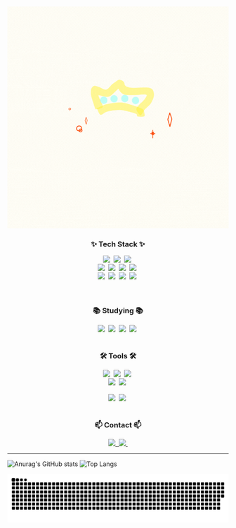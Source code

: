 <!--타이틀 부분-->
<div align="center">
  <img src="./HEllo.gif"/>
</div>

<!--내용 부분-->
<h3 align="center">✨ Tech Stack ✨</h3>
<div align="center">
  <img src="https://img.shields.io/badge/javascript-F7DF1E.svg?style=for-the-badge&logo=javascript&logoColor=20232a" />&nbsp
   <img src="https://img.shields.io/badge/Node.js-5FA04E.svg?style=for-the-badge&logo=node.js&logoColor=20232a" />&nbsp
  <img src="https://img.shields.io/badge/html5-E34F26.svg?style=for-the-badge&logo=html5&logoColor=white" />&nbsp
  
 
</div>

<div align="center">
   <img src="https://img.shields.io/badge/socket.io-E34F26.svg?style=for-the-badge&logo=socketio&logoColor=white" />&nbsp
    <img src="https://img.shields.io/badge/mysql-4479A1.svg?style=for-the-badge&logo=mysql&logoColor=white" />&nbsp
  <img src="https://img.shields.io/badge/firebase-DD2C00.svg?style=for-the-badge&logo=firebase&logoColor=white" />&nbsp
    <img src="https://img.shields.io/badge/mongodb-47A248.svg?style=for-the-badge&logo=mongodb&logoColor=white" />&nbsp

</div>

<div align="center">
   <img src="https://img.shields.io/badge/prisma-2D3748.svg?style=for-the-badge&logo=prisma&logoColor=white" />&nbsp
    <img src="https://img.shields.io/badge/dbeaver-382923.svg?style=for-the-badge&logo=dbeaver&logoColor=white" />&nbsp
   <img src="https://img.shields.io/badge/redis-FF4438.svg?style=for-the-badge&logo=redis&logoColor=white" />&nbsp
  <img src="https://img.shields.io/badge/express-21759B.svg?style=for-the-badge&logo=express&logoColor=white" />&nbsp
</div>

<br>

<div align="center">

</div>

<br>

<h3 align="center">📚 Studying 📚</h3>
<div align="center">
  <img src="https://img.shields.io/badge/typescript-007ACC.svg?style=for-the-badge&logo=typescript&logoColor=white" />&nbsp
    <img src="https://img.shields.io/badge/Nest.js-E0234E.svg?style=for-the-badge&logo=nestjs&logoColor=white" />&nbsp
     <img src="https://img.shields.io/badge/Unity-E0234E.svg?style=for-the-badge&logo=unity&logoColor=white" />&nbsp
       <img src="https://img.shields.io/badge/AWS-232F3E.svg?style=for-the-badge&logo=amazonwebservices&logoColor=white" />&nbsp
         
     

</div>

<br>

<h3 align="center">🛠 Tools 🛠</h3>
<div align="center">
  <img src="https://img.shields.io/badge/git-F05033.svg?style=for-the-badge&logo=git&logoColor=white" />&nbsp
  <img src="https://img.shields.io/badge/github-181717.svg?style=for-the-badge&logo=github&logoColor=white" />&nbsp
  <img src="https://img.shields.io/badge/Notion-F3F3F3.svg?style=for-the-badge&logo=notion&logoColor=black" />&nbsp
</div>

<div align="center">
  <img src="https://img.shields.io/badge/figma-F24E1E.svg?style=for-the-badge&logo=figma&logoColor=white" />&nbsp
    <img src="https://img.shields.io/badge/insomnia-4000BF.svg?style=for-the-badge&logo=insomnia&logoColor=white" />&nbsp
</div>

<br>

<div align="center">
  <img src="https://img.shields.io/badge/VSCode-2C2C32.svg?style=for-the-badge&logo=visual-studio-code&logoColor=22ABF3" />&nbsp
    <img src="https://img.shields.io/badge/Rider-2C2C32.svg?style=for-the-badge&logo=rider&logoColor=22ABF3" />&nbsp
<!--   <img src="https://img.shields.io/badge/Colab-2C2C32.svg?style=for-the-badge&logo=googlecolab&logoColor=F9AB00" />&nbsp -->
</div>
       
<br>

<h3 align="center">📫 Contact 📫</h3>
<div align="center">
  <a href="https://0168.tistory.com/">
    <img src="https://img.shields.io/badge/Tistory-EC4815?style=for-the-badge&logo=tistory&logoColor=white" />&nbsp
  </a>
  <a href="mailto:wjws9608@gmail.com">
    <img
      src="https://img.shields.io/badge/wjws9608@gmail.com-D14836?style=for-the-badge&logo=gmail&logoColor=white"/>&nbsp
  </a>
  
</div>

---
![Anurag's GitHub stats](https://github-readme-stats.vercel.app/api?username=hanwj75&show_icons=true&theme=radical)
![Top Langs](https://github-readme-stats.vercel.app/api/top-langs/?username=hanwj75&layout=compact)


<img src="https://github.com/hanwj75/hanwj75/blob/output/github-contribution-grid-snake.svg"/>
